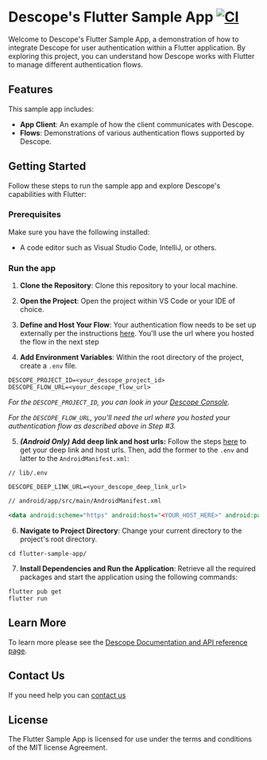 # Descope's Flutter Sample App [![CI](https://github.com/descope-sample-apps/flutter-sample-app/actions/workflows/main.yml/badge.svg)](https://github.com/descope-sample-apps/flutter-sample-app/actions/workflows/main.yml)

Welcome to Descope's Flutter Sample App, a demonstration of how to integrate Descope for user authentication within a Flutter application. By exploring this project, you can understand how Descope works with Flutter to manage different authentication flows.


## Features
This sample app includes:

- **App Client**: An example of how the client communicates with Descope.
- **Flows**: Demonstrations of various authentication flows supported by Descope.


## Getting Started
Follow these steps to run the sample app and explore Descope's capabilities with Flutter:

### Prerequisites
Make sure you have the following installed:

- A code editor such as Visual Studio Code, IntelliJ, or others.


###  Run the app
1. **Clone the Repository**: Clone this repository to your local machine.


2. **Open the Project**: Open the project within VS Code or your IDE of choice.
3. **Define and Host Your Flow**: Your authentication flow needs to be set up externally per the instructions [here](https://github.com/descope/descope-flutter/tree/main#running-flows). You'll use the url where you hosted the flow in the next step

4. **Add Environment Variables**: Within the root directory of the project, create a `.env` file.
```
DESCOPE_PROJECT_ID=<your_descope_project_id>
DESCOPE_FLOW_URL=<your_descope_flow_url>
```
_For the `DESCOPE_PROJECT_ID`, you can look in your [Descope Console](https://app.descope.com/settings/project)._

_For the `DESCOPE_FLOW_URL`, you'll need the url where you hosted your authentication flow as described above in Step #3._

5. **_(Android Only)_ Add deep link and host urls:** Follow the steps [here](https://github.com/descope/descope-flutter/tree/main#android-only-setup-2-enable-app-links) to get your deep link and host urls. Then, add the former to the `.env` and latter to the `AndroidManifest.xml`:
```
// lib/.env

DESCOPE_DEEP_LINK_URL=<your_descope_deep_link_url>
```
```xml
// android/app/src/main/AndroidManifest.xml

<data android:scheme="https" android:host="<YOUR_HOST_HERE>" android:path="/auth" />
```
6. **Navigate to Project Directory**: Change your current directory to the project's root directory.
```
cd flutter-sample-app/
```
7. **Install Dependencies and Run the Application**: Retrieve all the required packages and start the application using the following commands:
```
flutter pub get
flutter run
```

## Learn More
To learn more please see the [Descope Documentation and API reference page](https://docs.descope.com/).

## Contact Us
If you need help you can [contact us](https://docs.descope.com/support/)

## License
The Flutter Sample App is licensed for use under the terms and conditions of the MIT license Agreement.
